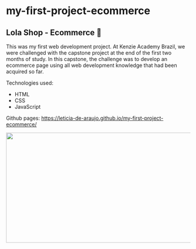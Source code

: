 # my-first-project-ecommerce

## Lola Shop - Ecommerce 🛒

This was my first web development project. At Kenzie Academy Brazil, we were challenged with the capstone project at the end of the first two months of study. In this capstone, the challenge was to develop an ecommerce page using all web development knowledge that had been acquired so far.

Technologies used: 

- HTML
- CSS 
- JavaScript

Github pages: https://leticia-de-araujo.github.io/my-first-project-ecommerce/

<img src="https://j.gifs.com/J827GK.gif" width="550" height="300"/>
